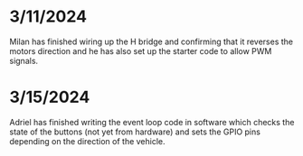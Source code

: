 # 3/11/2024
Milan has finished wiring up the H bridge and confirming that it reverses the motors direction and he has also set up the starter code to allow PWM signals.

# 3/15/2024
Adriel has finished writing the event loop code in software which checks the state of the buttons (not yet from hardware) and sets the GPIO pins depending on the direction of the vehicle.

